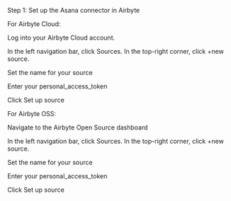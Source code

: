 Step 1: Set up the Asana connector in Airbyte

For Airbyte Cloud:

Log into your Airbyte Cloud account.

In the left navigation bar, click Sources. In the top-right corner, click +new source.

Set the name for your source

Enter your personal_access_token

Click Set up source

For Airbyte OSS:

Navigate to the Airbyte Open Source dashboard

In the left navigation bar, click Sources. In the top-right corner, click +new source.

Set the name for your source

Enter your personal_access_token

Click Set up source

